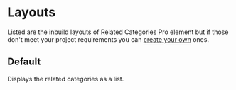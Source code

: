 # Layouts

Listed are the inbuild layouts of Related Categories Pro element but if those don't meet your project requirements you can [create your own](GettingStarted/custom_layout.md) ones.

## Default
Displays the related categories as a list.